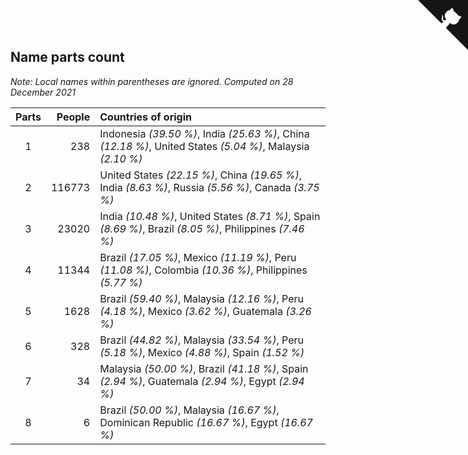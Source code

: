 ## Name parts count

*Note: Local names within parentheses are ignored.*
*Computed on 28 December 2021*

| Parts | People | Countries of origin |
| :--: | ---: | :--- |
| 1 | 238 | Indonesia *(39.50 %)*, India *(25.63 %)*, China *(12.18 %)*, United States *(5.04 %)*, Malaysia *(2.10 %)* |
| 2 | 116773 | United States *(22.15 %)*, China *(19.65 %)*, India *(8.63 %)*, Russia *(5.56 %)*, Canada *(3.75 %)* |
| 3 | 23020 | India *(10.48 %)*, United States *(8.71 %)*, Spain *(8.69 %)*, Brazil *(8.05 %)*, Philippines *(7.46 %)* |
| 4 | 11344 | Brazil *(17.05 %)*, Mexico *(11.19 %)*, Peru *(11.08 %)*, Colombia *(10.36 %)*, Philippines *(5.77 %)* |
| 5 | 1628 | Brazil *(59.40 %)*, Malaysia *(12.16 %)*, Peru *(4.18 %)*, Mexico *(3.62 %)*, Guatemala *(3.26 %)* |
| 6 | 328 | Brazil *(44.82 %)*, Malaysia *(33.54 %)*, Peru *(5.18 %)*, Mexico *(4.88 %)*, Spain *(1.52 %)* |
| 7 | 34 | Malaysia *(50.00 %)*, Brazil *(41.18 %)*, Spain *(2.94 %)*, Guatemala *(2.94 %)*, Egypt *(2.94 %)* |
| 8 | 6 | Brazil *(50.00 %)*, Malaysia *(16.67 %)*, Dominican Republic *(16.67 %)*, Egypt *(16.67 %)* |


<a href="https://github.com/jonatanklosko/wca_statistics" class="github-corner" aria-label="View source on Github"><svg width="80" height="80" viewBox="0 0 250 250" style="fill:#151513; color:#fff; position: absolute; top: 0; border: 0; right: 0;" aria-hidden="true"><path d="M0,0 L115,115 L130,115 L142,142 L250,250 L250,0 Z"></path><path d="M128.3,109.0 C113.8,99.7 119.0,89.6 119.0,89.6 C122.0,82.7 120.5,78.6 120.5,78.6 C119.2,72.0 123.4,76.3 123.4,76.3 C127.3,80.9 125.5,87.3 125.5,87.3 C122.9,97.6 130.6,101.9 134.4,103.2" fill="currentColor" style="transform-origin: 130px 106px;" class="octo-arm"></path><path d="M115.0,115.0 C114.9,115.1 118.7,116.5 119.8,115.4 L133.7,101.6 C136.9,99.2 139.9,98.4 142.2,98.6 C133.8,88.0 127.5,74.4 143.8,58.0 C148.5,53.4 154.0,51.2 159.7,51.0 C160.3,49.4 163.2,43.6 171.4,40.1 C171.4,40.1 176.1,42.5 178.8,56.2 C183.1,58.6 187.2,61.8 190.9,65.4 C194.5,69.0 197.7,73.2 200.1,77.6 C213.8,80.2 216.3,84.9 216.3,84.9 C212.7,93.1 206.9,96.0 205.4,96.6 C205.1,102.4 203.0,107.8 198.3,112.5 C181.9,128.9 168.3,122.5 157.7,114.1 C157.9,116.9 156.7,120.9 152.7,124.9 L141.0,136.5 C139.8,137.7 141.6,141.9 141.8,141.8 Z" fill="currentColor" class="octo-body"></path></svg></a><style>.github-corner:hover .octo-arm{animation:octocat-wave 560ms ease-in-out}@keyframes octocat-wave{0%,100%{transform:rotate(0)}20%,60%{transform:rotate(-25deg)}40%,80%{transform:rotate(10deg)}}@media (max-width:500px){.github-corner:hover .octo-arm{animation:none}.github-corner .octo-arm{animation:octocat-wave 560ms ease-in-out}}</style>
